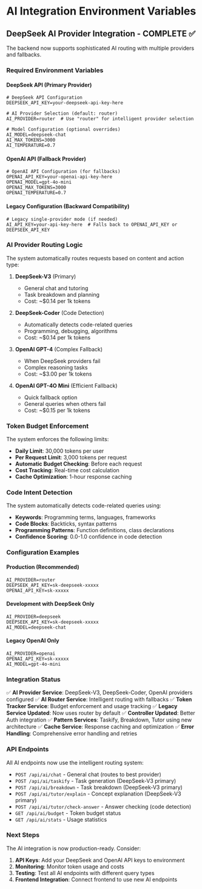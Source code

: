 # AI Integration Environment Variables

## DeepSeek AI Provider Integration - COMPLETE ✅

The backend now supports sophisticated AI routing with multiple providers and fallbacks.

### Required Environment Variables

#### DeepSeek API (Primary Provider)
```env
# DeepSeek API Configuration
DEEPSEEK_API_KEY=your-deepseek-api-key-here

# AI Provider Selection (default: router)
AI_PROVIDER=router  # Use "router" for intelligent provider selection

# Model Configuration (optional overrides)
AI_MODEL=deepseek-chat
AI_MAX_TOKENS=3000
AI_TEMPERATURE=0.7
```

#### OpenAI API (Fallback Provider)
```env
# OpenAI API Configuration (for fallbacks)
OPENAI_API_KEY=your-openai-api-key-here
OPENAI_MODEL=gpt-4o-mini
OPENAI_MAX_TOKENS=3000
OPENAI_TEMPERATURE=0.7
```

#### Legacy Configuration (Backward Compatibility)
```env
# Legacy single-provider mode (if needed)
AI_API_KEY=your-api-key-here  # Falls back to OPENAI_API_KEY or DEEPSEEK_API_KEY
```

### AI Provider Routing Logic

The system automatically routes requests based on content and action type:

1. **DeepSeek-V3** (Primary)
   - General chat and tutoring
   - Task breakdown and planning
   - Cost: ~$0.14 per 1k tokens

2. **DeepSeek-Coder** (Code Detection)
   - Automatically detects code-related queries
   - Programming, debugging, algorithms
   - Cost: ~$0.14 per 1k tokens

3. **OpenAI GPT-4** (Complex Fallback)
   - When DeepSeek providers fail
   - Complex reasoning tasks
   - Cost: ~$3.00 per 1k tokens

4. **OpenAI GPT-4O Mini** (Efficient Fallback)
   - Quick fallback option
   - General queries when others fail
   - Cost: ~$0.15 per 1k tokens

### Token Budget Enforcement

The system enforces the following limits:

- **Daily Limit**: 30,000 tokens per user
- **Per Request Limit**: 3,000 tokens per request
- **Automatic Budget Checking**: Before each request
- **Cost Tracking**: Real-time cost calculation
- **Cache Optimization**: 1-hour response caching

### Code Intent Detection

The system automatically detects code-related queries using:

- **Keywords**: Programming terms, languages, frameworks
- **Code Blocks**: Backticks, syntax patterns
- **Programming Patterns**: Function definitions, class declarations
- **Confidence Scoring**: 0.0-1.0 confidence in code detection

### Configuration Examples

#### Production (Recommended)
```env
AI_PROVIDER=router
DEEPSEEK_API_KEY=sk-deepseek-xxxxx
OPENAI_API_KEY=sk-xxxxx
```

#### Development with DeepSeek Only
```env
AI_PROVIDER=deepseek
DEEPSEEK_API_KEY=sk-deepseek-xxxxx
AI_MODEL=deepseek-chat
```

#### Legacy OpenAI Only
```env
AI_PROVIDER=openai
OPENAI_API_KEY=sk-xxxxx
AI_MODEL=gpt-4o-mini
```

### Integration Status

✅ **AI Provider Service**: DeepSeek-V3, DeepSeek-Coder, OpenAI providers configured
✅ **AI Router Service**: Intelligent routing with fallbacks
✅ **Token Tracker Service**: Budget enforcement and usage tracking
✅ **Legacy Service Updated**: Now uses router by default
✅ **Controller Updated**: Better Auth integration
✅ **Pattern Services**: Taskify, Breakdown, Tutor using new architecture
✅ **Cache Service**: Response caching and optimization
✅ **Error Handling**: Comprehensive error handling and retries

### API Endpoints

All AI endpoints now use the intelligent routing system:

- `POST /api/ai/chat` - General chat (routes to best provider)
- `POST /api/ai/taskify` - Task generation (DeepSeek-V3 primary)
- `POST /api/ai/breakdown` - Task breakdown (DeepSeek-V3 primary)
- `POST /api/ai/tutor/explain` - Concept explanation (DeepSeek-V3 primary)
- `POST /api/ai/tutor/check-answer` - Answer checking (code detection)
- `GET /api/ai/budget` - Token budget status
- `GET /api/ai/stats` - Usage statistics

### Next Steps

The AI integration is now production-ready. Consider:

1. **API Keys**: Add your DeepSeek and OpenAI API keys to environment
2. **Monitoring**: Monitor token usage and costs
3. **Testing**: Test all AI endpoints with different query types
4. **Frontend Integration**: Connect frontend to use new AI endpoints